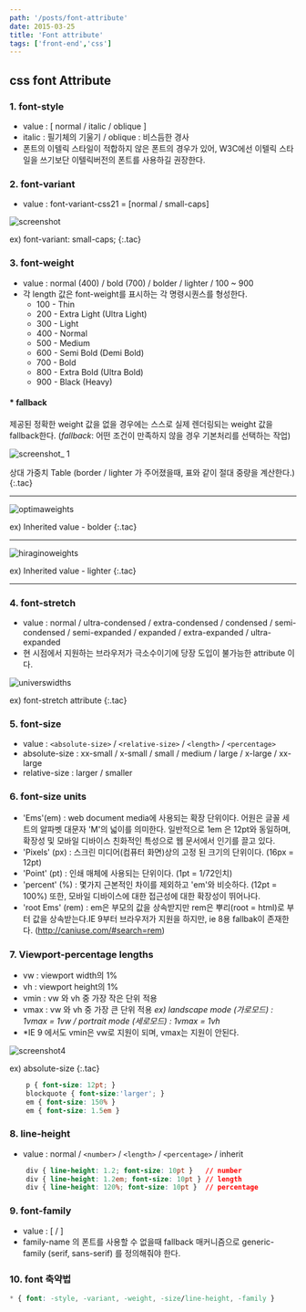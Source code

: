```yaml
---
path: '/posts/font-attribute'
date: 2015-03-25
title: 'Font attribute'
tags: ['front-end','css']
---
```


## css font Attribute

### 1. font-style
  - value : [ normal / italic / oblique ]
  - italic : 필기체의 기울기 / oblique : 비스듬한 경사
  - 폰트의 이텔릭 스타일이 적합하지 않은 폰트의 경우가 있어,  W3C에선 이텔릭 스타일을 쓰기보단 이텔릭버전의 폰트를 사용하길 권장한다.

### 2. font-variant
  - value : font-variant-css21 = [normal / small-caps] 
  
![screenshot](https://cloud.githubusercontent.com/assets/24470477/23155603/ba02b0ba-f856-11e6-820d-4a22e79234f9.png)

ex) font-variant: small-caps;
{:.tac}

### 3. font-weight
  - value : normal (400) / bold (700) / bolder / lighter / 100 ~ 900 
  - 각 length 값은 font-weight를 표시하는 각 명령시퀀스를 형성한다.
    - 100 - Thin
    - 200 - Extra Light (Ultra Light)
    - 300 - Light
    - 400 - Normal
    - 500 - Medium
    - 600 - Semi Bold (Demi Bold)
    - 700 - Bold
    - 800 - Extra Bold (Ultra Bold)
    - 900 - Black (Heavy)

#### * fallback
제공된 정확한 weight 값을 없을 경우에는 스스로 실제 렌더링되는 weight 값을 fallback한다. (*fallback*: 어떤 조건이 만족하지 않을 경우 기본처리를 선택하는 작업)

![screenshot_ 1](https://cloud.githubusercontent.com/assets/24470477/23155618/cb47c63a-f856-11e6-93bf-3becf04cd42e.png)

상대 가중치 Table (border / lighter 가 주어졌을때, 표와 같이 절대 중량을 계산한다.)
{:.tac}

- - -

![optimaweights](https://cloud.githubusercontent.com/assets/24470477/23155635/d74fa4b6-f856-11e6-98eb-4d1a73536152.png)

ex) Inherited value - bolder
{:.tac}

- - -

![hiraginoweights](https://cloud.githubusercontent.com/assets/24470477/23155644/e08910d0-f856-11e6-94e8-4819563423e9.png)

ex) Inherited value - lighter
{:.tac}

- - -

### 4. font-stretch
  - value : normal / ultra-condensed / extra-condensed / condensed / semi-condensed / semi-expanded / expanded / extra-expanded / ultra-expanded
  - 현 시점에서 지원하는 브라우저가 극소수이기에 당장 도입이 불가능한 attribute 이다.

![universwidths](https://cloud.githubusercontent.com/assets/24470477/23155660/ef761c96-f856-11e6-8845-be047b352c75.png)

ex) font-stretch attribute
{:.tac}

### 5. font-size
  - value : `<absolute-size>` / `<relative-size>` / `<length>` / `<percentage>`
  - absolute-size : xx-small / x-small / small / medium / large / x-large / xx-large 
  - relative-size : larger / smaller

### 6. font-size units
  - 'Ems'(em) : web document media에 사용되는 확장 단위이다. 어원은 글꼴 세트의 알파벳 대문자 'M'의 넓이를 의미한다. 일반적으로 1em 은 12pt와 동일하며, 확장성 및 모바일 디바이스 친화적인 특성으로 웹 문서에서 인기를 끌고 있다.
  - 'Pixels' (px) : 스크린 미디어(컴퓨터 화면)상의 고정 된 크기의 단위이다. (16px = 12pt)
  - 'Point' (pt) : 인쇄 매체에 사용되는 단위이다. (1pt = 1/72인치) 
  - 'percent' (%) : 몇가지 근본적인 차이를 제외하고 'em'와 비슷하다. (12pt = 100%) 또한, 모바일 디바이스에 대한 접근성에 대한 확장성이 뛰어나다.
  - 'root Ems' (rem) : em은 부모의 값을 상속받지만 rem은 뿌리(root = html)로 부터 값을 상속받는다.IE 9부터 브라우저가 지원을 하지만, ie 8용 fallbak이 존재한다. (http://caniuse.com/#search=rem)

### 7. Viewport-percentage lengths
  - vw : viewport width의 1%
  - vh : viewport height의 1%
  - vmin : vw 와 vh 중 가장 작은 단위 적용
  - vmax : vw 와 vh 중 가장 큰 단위 적용 _ex) landscape mode (가로모드) : 1vmax = 1vw / portrait mode (세로모드) : 1vmax = 1vh_
  - *IE 9 에서도 vmin은 vw로 지원이 되며, vmax는 지원이 안된다.

![screenshot4](https://cloud.githubusercontent.com/assets/24470477/23155708/2240e610-f857-11e6-8a4d-cdcb008866a7.png)

ex) absolute-size
{:.tac}

```css
	p { font-size: 12pt; }
	blockquote { font-size:'larger'; }
	em { font-size: 150% }
	em { font-size: 1.5em }
```

### 8. line-height
- value : normal / `<number>` / `<length>` / `<percentage>` / inherit
```css
	div { line-height: 1.2; font-size: 10pt }	// number
	div { line-height: 1.2em; font-size: 10pt }	// length
	div { line-height: 120%; font-size: 10pt }	// percentage
```

### 9. font-family
- value : [ <family-name> / <generic-family> ] 
- family-name 의 폰트를 사용할 수 없을때 fallback 매커니즘으로 generic-family (serif, sans-serif) 를 정의해줘야 한다.


### 10. font 축약법
```css
* { font: -style, -variant, -weight, -size/line-height, -family }
```

